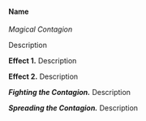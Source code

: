 #### Name
*Magical Contagion*

Description

**Effect 1.** Description

**Effect 2.** Description

***Fighting the Contagion.*** Description

***Spreading the Contagion.*** Description